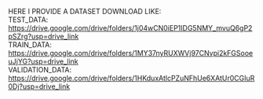 HERE I PROVIDE A DATASET DOWNLOAD LIKE:        
TEST_DATA: https://drive.google.com/drive/folders/1j04wCN0iEP1IDG5NMY_mvuQ6gP2pSZrg?usp=drive_link            
TRAIN_DATA: https://drive.google.com/drive/folders/1MY37nyRUXWVj97CNvpi2kFGSooeuJjYG?usp=drive_link           
VALIDATION_DATA: https://drive.google.com/drive/folders/1HKduxAtlcPZuNFhUe6XAtUr0CGIuR0Dj?usp=drive_link
